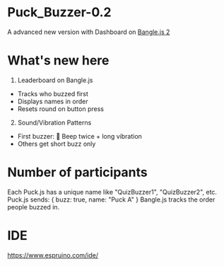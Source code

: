 # Puck_Buzzer-0.2
A advanced new version with Dashboard on [Bangle.js 2](https://www.espruino.com/Bangle.js2)

# What's new here
1. Leaderboard on Bangle.js

- Tracks who buzzed first
- Displays names in order
- Resets round on button press

2. Sound/Vibration Patterns

- First buzzer: 🎵 Beep twice + long vibration
- Others get short buzz only

# Number of participants
Each Puck.js has a unique name like "QuizBuzzer1", "QuizBuzzer2", etc.
Puck.js sends: { buzz: true, name: "Puck A" }
Bangle.js tracks the order people buzzed in.

# IDE
https://www.espruino.com/ide/




